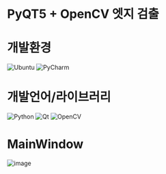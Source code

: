 # PyQT5 + OpenCV 엣지 검출


# 개발환경

![Ubuntu](https://img.shields.io/badge/Ubuntu-E95420?style=flat&logo=Ubuntu&logoColor=white) ![PyCharm](https://img.shields.io/badge/PyCharm-000000?style=flat&logo=PyCharm&logoColor=white)

# 개발언어/라이브러리

![Python](https://img.shields.io/badge/Python-3776AB?style=flat&logo=Python&logoColor=white) ![Qt](https://img.shields.io/badge/Qt-41CD52?style=flat&logo=Qt&logoColor=white) ![OpenCV](https://img.shields.io/badge/OpenCV-5C3EE8?style=flat&logo=OpenCV&logoColor=white)

# MainWindow

![image](https://user-images.githubusercontent.com/95533644/168961197-62bddca4-f6cf-4623-9641-68f435a7880a.png)
